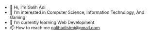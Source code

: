 - 👋 Hi, I’m Galih Adi
- 👀 I’m interested in Computer Science, Information Technology, And Gaming
- 🌱 I’m currently learning Web Development
- 📫 How to reach me galihadistmi@gmail.com

<!---
Galih-Adi/Galih-Adi is a ✨ special ✨ repository because its `README.md` (this file) appears on your GitHub profile.
You can click the Preview link to take a look at your changes.
--->
